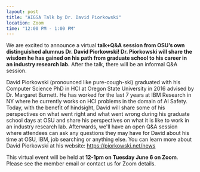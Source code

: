 ```yaml
---
layout: post
title: "AIGSA Talk by Dr. David Piorkowski"
location: Zoom
time: "12:00 PM - 1:00 PM"
---
```


We are excited to announce a virtual **talk+Q&A session from OSU’s own distinguished alumnus Dr. David Piorkowski! Dr. Piorkowski will share the wisdom he has gained on his path from graduate school to his career in an industry research lab.** After the talk, there will be an informal Q&A session.

David Piorkowski (pronounced like pure-cough-ski) graduated with his Computer Science PhD in HCI at Oregon State University in 2016 advised by Dr. Margaret Burnett. He has worked for the last 7 years at IBM Research in NY where he currently works on HCI problems in the domain of AI Safety. Today, with the benefit of hindsight, David will share some of his perspectives on what went right and what went wrong during his graduate school days at OSU and share his perspectives on what it is like to work in an industry research lab. Afterwards, we'll have an open Q&A session where attendees can ask any questions they may have for David about his time at OSU, IBM, job searching or anything else. You can learn more about David Piorkowski at his website: https://piorkowski.net/news

This virtual event will be held at **12-1pm on Tuesday June 6 on Zoom**. Please see the member email or contact us for Zoom details.
